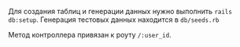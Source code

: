 Для создания таблиц и генерации данных нужно выполнить `rails db:setup`. Генерация тестовых данных находится в `db/seeds.rb`

Метод контроллера привязан к роуту `/:user_id`.
